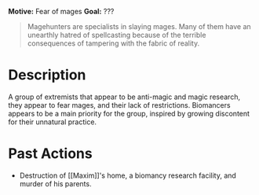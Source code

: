 **Motive:** Fear of mages
**Goal:** ???

> Magehunters are specialists in slaying mages. Many of them have an unearthly hatred of spellcasting because of the terrible consequences of tampering with the fabric of reality.

# Description
A group of extremists that appear to be anti-magic and magic research, they appear to fear mages, and their lack of restrictions.
Biomancers appears to be a main priority for the group, inspired by growing discontent for their unnatural practice.

# Past Actions
- Destruction of [[Maxim]]'s home, a biomancy research facility, and murder of his parents.